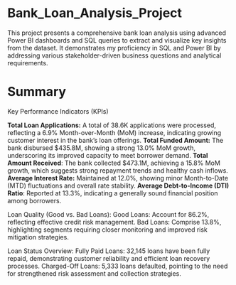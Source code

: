 # Bank_Loan_Analysis_Project
This project presents a comprehensive bank loan analysis using advanced Power BI dashboards and SQL queries to extract and visualize key insights from the dataset. It demonstrates my proficiency in SQL and Power BI by addressing various stakeholder-driven business questions and analytical requirements.
# Summary
Key Performance Indicators (KPIs)

**Total Loan Applications:** A total of 38.6K applications were processed, reflecting a 6.9% Month-over-Month (MoM) increase, indicating growing customer interest in the bank’s loan offerings.
**Total Funded Amount:** The bank disbursed $435.8M, showing a strong 13.0% MoM growth, underscoring its improved capacity to meet borrower demand.
**Total Amount Received**: The bank collected $473.1M, achieving a 15.8% MoM growth, which suggests strong repayment trends and healthy cash inflows.
**Average Interest Rate:** Maintained at 12.0%, showing minor Month-to-Date (MTD) fluctuations and overall rate stability.
**Average Debt-to-Income (DTI) Ratio**: Reported at 13.3%, indicating a generally sound financial position among borrowers.

Loan Quality (Good vs. Bad Loans):
Good Loans: Account for 86.2%, reflecting effective credit risk management.
Bad Loans: Comprise 13.8%, highlighting segments requiring closer monitoring and improved risk mitigation strategies.

Loan Status Overview:
Fully Paid Loans: 32,145 loans have been fully repaid, demonstrating customer reliability and efficient loan recovery processes.
Charged-Off Loans: 5,333 loans defaulted, pointing to the need for strengthened risk assessment and collection strategies.
